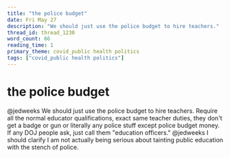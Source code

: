 ```yaml
---
title: "the police budget"
date: Fri May 27
description: "We should just use the police budget to hire teachers."
thread_id: thread_1230
word_count: 66
reading_time: 1
primary_theme: covid_public health politics
tags: ["covid_public health politics"]
---
```


# the police budget

@jedweeks We should just use the police budget to hire teachers. Require all the normal educator qualifications, exact same teacher duties, they don't get a badge or gun or literally any police stuff except police budget money. If any DOJ people ask, just call them "education officers." @jedweeks I should clarify I am not actually being serious about tainting public education with the stench of police.